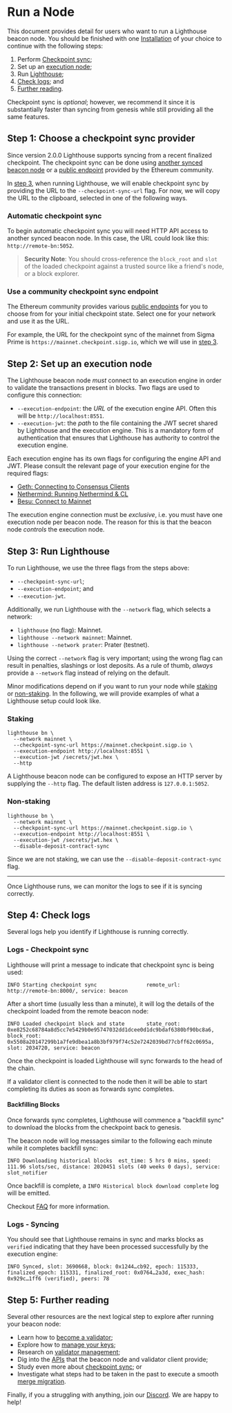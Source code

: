 # Run a Node

This document provides detail for users who want to run a Lighthouse beacon node.
You should be finished with one [Installation](./installation.md) of your choice to continue with the following steps:

1. Perform [Checkpoint sync](#step-1-checkpoint-sync);
1. Set up an [execution node](#step-2-set-up-an-execution-node);
1. Run [Lighthouse](#step-3-run-lighthouse);
1. [Check logs](#step-4-check-logs); and
1. [Further reading](#step-5-further-reading).

Checkpoint sync is *optional*; however,  we recommend it since it is substantially faster
than syncing from genesis while still providing all the same features.

## Step 1: Choose a checkpoint sync provider

Since version 2.0.0 Lighthouse supports syncing from a recent finalized checkpoint.
The checkpoint sync can be done using [another synced beacon node](#automatic-checkpoint-sync) or a [public endpoint](#use-a-community-checkpoint-sync-endpoint) provided by the Ethereum community.

In [step 3](#step-3-run-lighthouse), when running Lighthouse,
we will enable checkpoint sync by providing the URL to the `--checkpoint-sync-url` flag.
For now, we will copy the URL to the clipboard, selected in one of the following ways.

### Automatic checkpoint sync

To begin automatic checkpoint sync you will need HTTP API access to another synced beacon node.
In this case, the URL could look like this: `http://remote-bn:5052`.

> **Security Note**: You should cross-reference the `block_root` and `slot` of the loaded checkpoint
> against a trusted source like a friend's node, or a block explorer.

### Use a community checkpoint sync endpoint

The Ethereum community provides various [public endpoints](https://eth-clients.github.io/checkpoint-sync-endpoints/) for you to choose from for your initial checkpoint state. Select one for your network and use it as the URL.

For example, the URL for the checkpoint sync of the mainnet from Sigma Prime is `https://mainnet.checkpoint.sigp.io`,
which we will use in [step 3](#step-3-run-lighthouse).

## Step 2: Set up an execution node

The Lighthouse beacon node *must* connect to an execution engine in order to validate the transactions
present in blocks. Two flags are used to configure this connection:

- `--execution-endpoint`: the *URL* of the execution engine API. Often this will be
  `http://localhost:8551`.
- `--execution-jwt`: the *path* to the file containing the JWT secret shared by Lighthouse and the
  execution engine. This is a mandatory form of authentication that ensures that Lighthouse
has authority to control the execution engine.

Each execution engine has its own flags for configuring the engine API and JWT.
Please consult the relevant page of your execution engine for the required flags:

- [Geth: Connecting to Consensus Clients](https://geth.ethereum.org/docs/interface/consensus-clients)
- [Nethermind: Running Nethermind & CL](https://docs.nethermind.io/nethermind/first-steps-with-nethermind/running-nethermind-post-merge)
- [Besu: Connect to Mainnet](https://besu.hyperledger.org/en/stable/public-networks/get-started/connect/mainnet/)

The execution engine connection must be *exclusive*, i.e. you must have one execution node
per beacon node. The reason for this is that the beacon node _controls_ the execution node.

## Step 3: Run Lighthouse

To run Lighthouse, we use the three flags from the steps above:
- `--checkpoint-sync-url`;
- `--execution-endpoint`; and
- `--execution-jwt`.

Additionally, we run Lighthouse with the `--network` flag, which selects a network:

- `lighthouse` (no flag): Mainnet.
- `lighthouse --network mainnet`: Mainnet.
- `lighthouse --network prater`: Prater (testnet).

Using the correct `--network` flag is very important; using the wrong flag can
result in penalties, slashings or lost deposits. As a rule of thumb, *always*
provide a `--network` flag instead of relying on the default.

Minor modifications depend on if you want to run your node while [staking](#staking) or [non-staking](#non-staking).
In the following, we will provide examples of what a Lighthouse setup could look like.

### Staking

```
lighthouse bn \
  --network mainnet \
  --checkpoint-sync-url https://mainnet.checkpoint.sigp.io \
  --execution-endpoint http://localhost:8551 \
  --execution-jwt /secrets/jwt.hex \
  --http
```

A Lighthouse beacon node can be configured to expose an HTTP server by supplying the `--http` flag. The default listen address is `127.0.0.1:5052`.

### Non-staking

``` 
lighthouse bn \
  --network mainnet \
  --checkpoint-sync-url https://mainnet.checkpoint.sigp.io \
  --execution-endpoint http://localhost:8551 \
  --execution-jwt /secrets/jwt.hex \
  --disable-deposit-contract-sync
```

Since we are not staking, we can use the `--disable-deposit-contract-sync` flag.

---

Once Lighthouse runs, we can monitor the logs to see if it is syncing correctly.

## Step 4: Check logs
Several logs help you identify if Lighthouse is running correctly. 

### Logs - Checkpoint sync
Lighthouse will print a message to indicate that checkpoint sync is being used:

```
INFO Starting checkpoint sync                remote_url: http://remote-bn:8000/, service: beacon
```

After a short time (usually less than a minute), it will log the details of the checkpoint
loaded from the remote beacon node:

```
INFO Loaded checkpoint block and state       state_root: 0xe8252c68784a8d5cc7e5429b0e95747032dd1dcee0d1dc9bdaf6380bf90bc8a6, block_root: 0x5508a20147299b1a7fe9dbea1a8b3bf979f74c52e7242039bd77cbff62c0695a, slot: 2034720, service: beacon
```

Once the checkpoint is loaded Lighthouse will sync forwards to the head of the chain.

If a validator client is connected to the node then it will be able to start completing its duties
as soon as forwards sync completes.

#### Backfilling Blocks

Once forwards sync completes, Lighthouse will commence a "backfill sync" to download the blocks
from the checkpoint back to genesis.

The beacon node will log messages similar to the following each minute while it completes backfill
sync:

```
INFO Downloading historical blocks  est_time: 5 hrs 0 mins, speed: 111.96 slots/sec, distance: 2020451 slots (40 weeks 0 days), service: slot_notifier
```

Once backfill is complete, a `INFO Historical block download complete` log will be emitted.

Checkout [FAQ](./checkpoint-sync.md#faq) for more information.

### Logs - Syncing

You should see that Lighthouse remains in sync and marks blocks
as `verified` indicating that they have been processed successfully by the execution engine:

```
INFO Synced, slot: 3690668, block: 0x1244…cb92, epoch: 115333, finalized_epoch: 115331, finalized_root: 0x0764…2a3d, exec_hash: 0x929c…1ff6 (verified), peers: 78
```


## Step 5: Further reading

Several other resources are the next logical step to explore after running your beacon node: 

- Learn how to [become a validator](./mainnet-validator.md);
- Explore how to [manage your keys](./key-management.md);
- Research on [validator management](./validator-management.md);
- Dig into the [APIs](./api.md) that the beacon node and validator client provide;
- Study even more about [checkpoint sync](./checkpoint-sync.md); or
- Investigate what steps had to be taken in the past to execute a smooth [merge migration](./merge-migration.md).

Finally, if you a struggling with anything, join our [Discord](https://discord.gg/cyAszAh). We are happy to help!